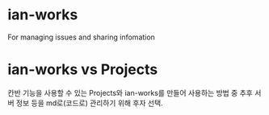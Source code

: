 # ian-works
For managing issues and sharing infomation

# ian-works vs Projects
칸반 기능을 사용할 수 있는 Projects와 ian-works를 만들어 사용하는 방법 중 추후 서버 정보 등을 md로(코드로) 관리하기 위해 후자 선택.
